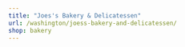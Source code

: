 ```yaml
---
title: "Joes's Bakery & Delicatessen"
url: /washington/joess-bakery-and-delicatessen/
shop: bakery
---
```

